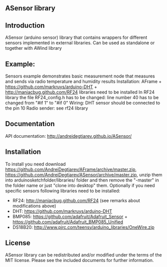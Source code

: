 ASensor library
-------------
Introduction
------------
ASensor (arduino sensor) library that contains wrappers for different sensors implemented in external libraries. Can be used as standalone or together with AWind library

Example:
--------
Sensors example demonstrates basic measurement node that measures and sends via radio temperature and humidity results
Installation: AFrame + https://github.com/markruys/arduino-DHT + http://maniacbug.github.com/RF24 libraries need to be installed
In RF24 library the file RF24_config.h has to be changed: line number 40 has to be changed from "#if 1" to "#if 0"
Wiring: DHT sensor should be connected to the pin 10
Radio sender: see rf24 library

Documentation
------------
API documentation: http://andreidegtiarev.github.io/ASensor/

Installation
------------
To install you need download https://github.com/AndreiDegtiarev/AFrame/archive/master.zip, https://github.com/AndreiDegtiarev/ASensor/archive/master.zip, unzip them into arduinosketchfolder/libraries/ folder and then remove the "-master" in the folder name or just "clone into desktop" them.
Optionally if you need specific sensors following libraries need to be installed:
* RF24:   http://maniacbug.github.com/RF24 (see remarks about modifications above)
* DHT: https://github.com/markruys/arduino-DHT
* BMP085: https://github.com/adafruit/Adafruit_Sensor + https://github.com/adafruit/Adafruit_BMP085_Unified
* DS18B20: http://www.pjrc.com/teensy/arduino_libraries/OneWire.zip

License
------------
ASensor library can be redistributed and/or modified under the terms of the MIT license. Please see the included documents for further information.
